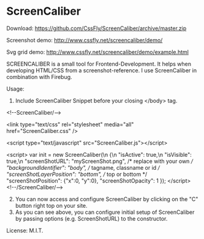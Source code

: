 # ScreenCaliber
Download: https://github.com/CssFly/ScreenCaliber/archive/master.zip

Screenshot demo: http://www.cssfly.net/screencaliber/demo/

Svg grid demo: http://www.cssfly.net/screencaliber/demo/example.html

SCREENCALIBER is a small tool for Frontend-Development.
It helps when developing HTML/CSS from a screenshot-reference.
I use ScreenCaliber in combination with Firebug.

Usage:
1. Include ScreenCaliber Snippet before your closing &lt;/body&gt; tag.

&lt;!--ScreenCaliber/--&gt;

&lt;link type="text/css" rel="stylesheet" media="all" href="ScreenCaliber.css" /&gt;

&lt;script type="text/javascript" src="ScreenCaliber.js">&lt;/script&gt;

&lt;script&gt;
  var init = new ScreenCaliber(\n
  {\n
    "isActive": true,\n
    "isVisible": true,\n
    "screenShotURL": "myScreenShot.png", 	/* replace with your own */
    "backgroundIdentifier": "body", 	/* tagname, classname or id */ 
    "screenShotLayerPosition": "bottom", 	/* top or bottom */
    "screenShotPosition": {"x":0, "y":0},
    "screenShotOpacity": 1
});
&lt;/script&gt;
&lt;!--/ScreenCaliber/--&gt;

2. You can now access and configure ScreenCaliber by clicking on the "C" button right top on your site.
3. As you can see above, you can configure initial setup of ScreenCaliber by passing options (e.g. ScreenShotURL) to the constructor.

License: M.I.T.
